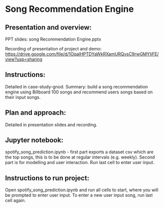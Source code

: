# Song Recommendation Engine 

## Presentation and overview: 

PPT slides: song Recommendation Engine.pptx

Recording of presentation of project and demo: https://drive.google.com/file/d/1OqalHPTDYaWkRXamURQvsC9rwGMYIiFE/view?usp=sharing


## Instructions:

Detailed in case-study-gnod. Summary: build a song recommendation engine using Billboard 100 songs and recommend users songs based on their input songs. 


## Plan and approach:

Detailed in presentation slides and recording. 


## Jupyter notebook:

spotify_song_prediction.ipynb - first part exports a dataset csv which are the top songs, this is to be done at regular intervals (e.g. weekly). Second part is for modelling and user interaction. Run last cell to enter user input.


## Instructions to run project: 

Open spotify_song_prediction.ipynb and run all cells to start, where you will be prompted to enter user input. To enter a new user input song, run last cell again. 